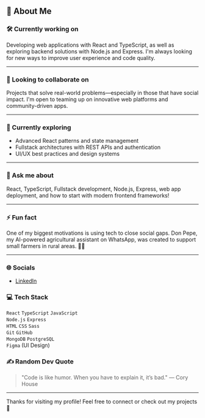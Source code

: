 ## 💫 About Me

### 🛠 Currently working on
Developing web applications with React and TypeScript, as well as exploring backend solutions with Node.js and Express. I'm always looking for new ways to improve user experience and code quality.

---

### 🤝 Looking to collaborate on
Projects that solve real-world problems—especially in those that have social impact. I'm open to teaming up on innovative web platforms and community-driven apps.

---

### 🌱 Currently exploring
- Advanced React patterns and state management
- Fullstack architectures with REST APIs and authentication
- UI/UX best practices and design systems

---

### 💬 Ask me about
React, TypeScript, Fullstack development, Node.js, Express, web app deployment, and how to start with modern frontend frameworks!

---

### ⚡ Fun fact
One of my biggest motivations is using tech to close social gaps. Don Pepe, my AI-powered agricultural assistant on WhatsApp, was created to support small farmers in rural areas. 🚜🌱

---

### 🌐 Socials
- [LinkedIn](https://www.linkedin.com/in/laura-natalia-m-283aa7223/)



### 💻 Tech Stack

`React` `TypeScript` `JavaScript`  
`Node.js` `Express`  
`HTML` `CSS` `Sass`  
`Git` `GitHub`  
`MongoDB` `PostgreSQL`  
`Figma` (UI Design)


### ✍️ Random Dev Quote

> "Code is like humor. When you have to explain it, it’s bad." — Cory House

---

Thanks for visiting my profile! Feel free to connect or check out my projects 🚀
